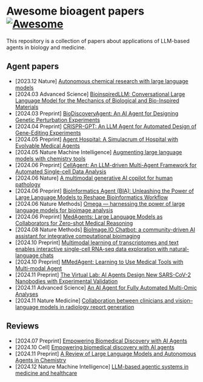 # Awesome bioagent papers [![Awesome](https://awesome.re/badge.svg)](https://awesome.re)

This repository is a collection of papers about applications of LLM-based agents in biology and medicine.

## Agent papers

- [2023.12 Nature] [Autonomous chemical research with large language models](https://www.nature.com/articles/s41586-023-06792-0)
- [2024.03 Advanced Science] [BioinspiredLLM: Conversational Large Language Model for the Mechanics of Biological and Bio-Inspired Materials](https://onlinelibrary.wiley.com/doi/full/10.1002/advs.202306724)
- [2024.03 Preprint] [BioDiscoveryAgent: An AI Agent for Designing Genetic Perturbation Experiments](https://arxiv.org/abs/2405.17631)
- [2024.04 Preprint] [CRISPR-GPT: An LLM Agent for Automated Design of Gene-Editing Experiments](https://arxiv.org/abs/2404.18021)
- [2024.05 Preprint] [Agent Hospital: A Simulacrum of Hospital with Evolvable Medical Agents](https://arxiv.org/abs/2405.02957)
- [2024.05 Nature Machine Intelligence] [Augmenting large language models with chemistry tools](https://www.nature.com/articles/s42256-024-00832-8?fromPaywallRec=false)
- [2024.06 Preprint] [CellAgent: An LLM-driven Multi-Agent Framework for Automated Single-cell Data Analysis](https://www.biorxiv.org/content/10.1101/2024.05.13.593861v3)
- [2024.06 Nature] [A multimodal generative AI copilot for human pathology](https://www.nature.com/articles/s41586-024-07618-3)
- [2024.06 Preprint] [BioInformatics Agent (BIA): Unleashing the Power of Large Language Models to Reshape Bioinformatics Workflow](https://www.biorxiv.org/content/10.1101/2024.05.22.595240v2)
- [2024.06 Nature Methods] [Omega — harnessing the power of large language models for bioimage analysis](https://www.nature.com/articles/s41592-024-02310-w)
- [2024.06 Preprint] [MedAgents: Large Language Models as Collaborators for Zero-shot Medical Reasoning](https://arxiv.org/abs/2311.10537)
- [2024.08 Nature Methods] [BioImage.IO Chatbot: a community-driven AI assistant for integrative computational bioimaging](https://www.nature.com/articles/s41592-024-02370-y)
- [2024.10 Preprint] [Multimodal learning of transcriptomes and text enables interactive single-cell RNA-seq data exploration with natural-language chats](https://www.biorxiv.org/content/10.1101/2024.10.15.618501v1)
- [2024.10 Preprint] [MMedAgent: Learning to Use Medical Tools with Multi-modal Agent](https://arxiv.org/abs/2407.02483)
- [2024.11 Preprint] [The Virtual Lab: AI Agents Design New SARS-CoV-2 Nanobodies with Experimental Validation](https://www.biorxiv.org/content/10.1101/2024.11.11.623004v1)
- [2024.11 Advanced Science] [An AI Agent for Fully Automated Multi-Omic Analyses](https://onlinelibrary.wiley.com/doi/10.1002/advs.202407094)
- [2024.11 Nature Medicine] [Collaboration between clinicians and vision–language models in radiology report generation](https://www.nature.com/articles/s41591-024-03302-1)

## Reviews

- [2024.07 Preprint] [Empowering Biomedical Discovery with AI Agents](https://arxiv.org/abs/2404.02831v1)
- [2024.10 Cell] [Empowering biomedical discovery with AI agents](https://www.sciencedirect.com/science/article/pii/S0092867424010705)
- [2024.11 Preprint] [A Review of Large Language Models and Autonomous Agents in Chemistry](https://arxiv.org/abs/2407.01603)
- [2024.12 Nature Machine Intelligence] [LLM-based agentic systems in medicine and healthcare ](https://www.nature.com/articles/s42256-024-00944-1)
